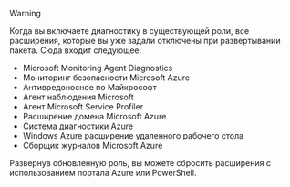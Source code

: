 > [!WARNING]
> Когда вы включаете диагностику в существующей роли, все расширения, которые вы уже задали отключены при развертывании пакета. Сюда входит следующее.
>
> * Microsoft Monitoring Agent Diagnostics
> * Мониторинг безопасности Microsoft Azure
> * Антивредоносное по Майкрософт                 
> * Агент наблюдения Microsoft
> * Агент Microsoft Service Profiler      
> * Расширение домена Microsoft Azure        
> * Система диагностики Azure   
> * Windows Azure расширение удаленного рабочего стола
> * Сборщик журналов Microsoft Azure
>
> Развернув обновленную роль, вы можете сбросить расширения с использованием портала Azure или PowerShell.
>
